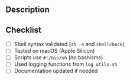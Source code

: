 ## Description

<!-- Brief description of changes -->

## Checklist

- [ ] Shell syntax validated (`sh -n` and `shellcheck`)
- [ ] Tested on macOS (Apple Silicon)
- [ ] Scripts use `#!/bin/sh` (no bashisms)
- [ ] Used logging functions from `log_utils.sh`
- [ ] Documentation updated if needed
